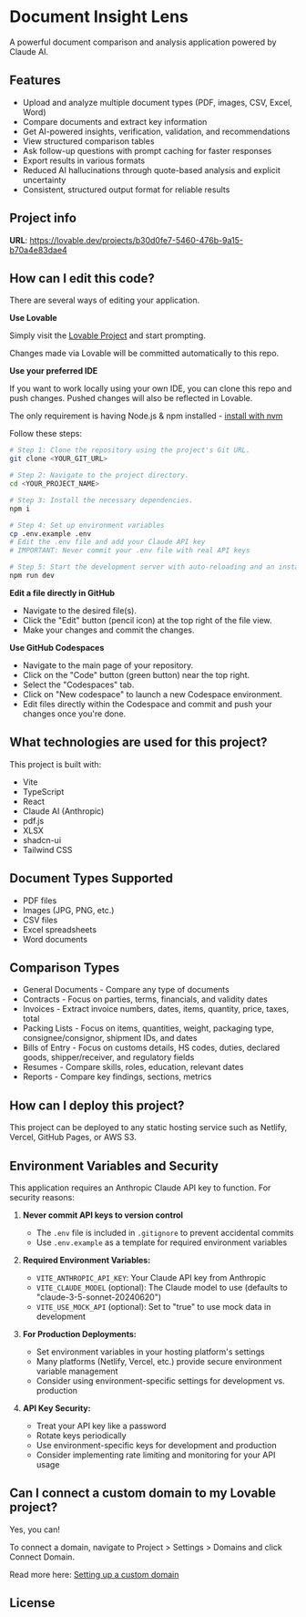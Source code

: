 # Document Insight Lens

A powerful document comparison and analysis application powered by Claude AI.

## Features

- Upload and analyze multiple document types (PDF, images, CSV, Excel, Word)
- Compare documents and extract key information
- Get AI-powered insights, verification, validation, and recommendations
- View structured comparison tables
- Ask follow-up questions with prompt caching for faster responses
- Export results in various formats
- Reduced AI hallucinations through quote-based analysis and explicit uncertainty
- Consistent, structured output format for reliable results

## Project info

**URL**: https://lovable.dev/projects/b30d0fe7-5460-476b-9a15-b70a4e83dae4

## How can I edit this code?

There are several ways of editing your application.

**Use Lovable**

Simply visit the [Lovable Project](https://lovable.dev/projects/b30d0fe7-5460-476b-9a15-b70a4e83dae4) and start prompting.

Changes made via Lovable will be committed automatically to this repo.

**Use your preferred IDE**

If you want to work locally using your own IDE, you can clone this repo and push changes. Pushed changes will also be reflected in Lovable.

The only requirement is having Node.js & npm installed - [install with nvm](https://github.com/nvm-sh/nvm#installing-and-updating)

Follow these steps:

```sh
# Step 1: Clone the repository using the project's Git URL.
git clone <YOUR_GIT_URL>

# Step 2: Navigate to the project directory.
cd <YOUR_PROJECT_NAME>

# Step 3: Install the necessary dependencies.
npm i

# Step 4: Set up environment variables
cp .env.example .env
# Edit the .env file and add your Claude API key
# IMPORTANT: Never commit your .env file with real API keys

# Step 5: Start the development server with auto-reloading and an instant preview.
npm run dev
```

**Edit a file directly in GitHub**

- Navigate to the desired file(s).
- Click the "Edit" button (pencil icon) at the top right of the file view.
- Make your changes and commit the changes.

**Use GitHub Codespaces**

- Navigate to the main page of your repository.
- Click on the "Code" button (green button) near the top right.
- Select the "Codespaces" tab.
- Click on "New codespace" to launch a new Codespace environment.
- Edit files directly within the Codespace and commit and push your changes once you're done.

## What technologies are used for this project?

This project is built with:

- Vite
- TypeScript
- React
- Claude AI (Anthropic)
- pdf.js
- XLSX
- shadcn-ui
- Tailwind CSS

## Document Types Supported

- PDF files
- Images (JPG, PNG, etc.)
- CSV files
- Excel spreadsheets
- Word documents

## Comparison Types

- General Documents - Compare any type of documents
- Contracts - Focus on parties, terms, financials, and validity dates
- Invoices - Extract invoice numbers, dates, items, quantity, price, taxes, total
- Packing Lists - Focus on items, quantities, weight, packaging type, consignee/consignor, shipment IDs, and dates
- Bills of Entry - Focus on customs details, HS codes, duties, declared goods, shipper/receiver, and regulatory fields
- Resumes - Compare skills, roles, education, relevant dates
- Reports - Compare key findings, sections, metrics

## How can I deploy this project?

This project can be deployed to any static hosting service such as Netlify, Vercel, GitHub Pages, or AWS S3.

## Environment Variables and Security

This application requires an Anthropic Claude API key to function. For security reasons:

1. **Never commit API keys to version control**
   - The `.env` file is included in `.gitignore` to prevent accidental commits
   - Use `.env.example` as a template for required environment variables

2. **Required Environment Variables:**
   - `VITE_ANTHROPIC_API_KEY`: Your Claude API key from Anthropic
   - `VITE_CLAUDE_MODEL` (optional): The Claude model to use (defaults to "claude-3-5-sonnet-20240620")
   - `VITE_USE_MOCK_API` (optional): Set to "true" to use mock data in development

3. **For Production Deployments:**
   - Set environment variables in your hosting platform's settings
   - Many platforms (Netlify, Vercel, etc.) provide secure environment variable management
   - Consider using environment-specific settings for development vs. production

4. **API Key Security:**
   - Treat your API key like a password
   - Rotate keys periodically
   - Use environment-specific keys for development and production
   - Consider implementing rate limiting and monitoring for your API usage

## Can I connect a custom domain to my Lovable project?

Yes, you can!

To connect a domain, navigate to Project > Settings > Domains and click Connect Domain.

Read more here: [Setting up a custom domain](https://docs.lovable.dev/tips-tricks/custom-domain#step-by-step-guide)

## License
